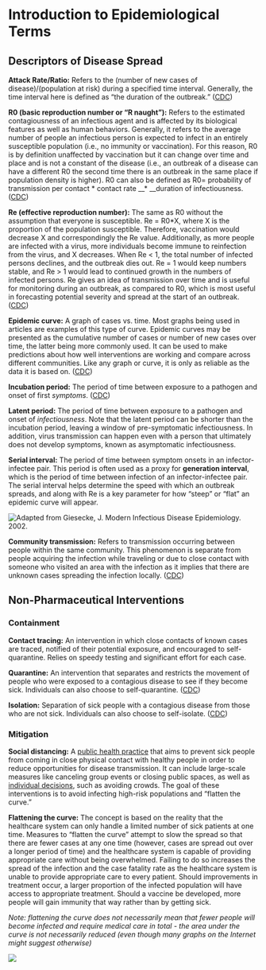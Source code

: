 # Introduction to Epidemiological Terms

## Descriptors of Disease Spread

**Attack Rate/Ratio:** Refers to the \(number of new cases of disease\)/\(population at risk\) during a specified time interval. Generally, the time interval here is defined as “the duration of the outbreak.” \([CDC](https://www.cdc.gov/csels/dsepd/ss1978/glossary.html)\)

**R0 \(basic reproduction number or “R naught”\):** Refers to the estimated contagiousness of an infectious agent and is affected by its biological features as well as human behaviors. Generally, it refers to the average number of people an infectious person is expected to infect in an entirely susceptible population \(i.e., no immunity or vaccination\). For this reason, R0 is by definition unaffected by vaccination but it can change over time and place and is not a constant of the disease \(i.e., an outbreak of a disease can have a different R0 the second time there is an outbreak in the same place if population density is higher\). R0 can also be defined as R0= probability of transmission per contact \* contact rate __\* __duration of infectiousness. \([CDC](https://wwwnc.cdc.gov/eid/article/25/1/17-1901_article)\)

**Re \(effective reproduction number\):** The same as R0 without the assumption that everyone is susceptible. Re = R0\*X, where X is the proportion of the population susceptible. Therefore, vaccination would decrease X and correspondingly the Re value. Additionally, as more people are infected with a virus, more individuals become immune to reinfection from the virus, and X decreases. When Re &lt; 1, the total number of infected persons declines, and the outbreak dies out. Re = 1 would keep numbers stable, and Re &gt; 1 would lead to continued growth in the numbers of infected persons. Re gives an idea of transmission over time and is useful for monitoring during an outbreak, as compared to R0, which is most useful in forecasting potential severity and spread at the start of an outbreak. \([CDC](https://wwwnc.cdc.gov/eid/article/25/1/17-1901_article)\)

**Epidemic curve:** A graph of cases vs. time. Most graphs being used in articles are examples of this type of curve. Epidemic curves may be presented as the cumulative number of cases or number of new cases over time, the latter being more commonly used. It can be used to make predictions about how well interventions are working and compare across different communities. Like any graph or curve, it is only as reliable as the data it is based on. \([CDC](https://www.cdc.gov/training/quicklearns/createepi/index.html)\)

**Incubation period:** The period of time between exposure to a pathogen and onset of first _symptoms_. \([CDC](https://www.cdc.gov/training/QuickLearns/exposure/2.html)\)

**Latent period:** The period of time between exposure to a pathogen and onset of _infectiousness_. Note that the latent period can be shorter than the incubation period, leaving a window of pre-symptomatic infectiousness. In addition, virus transmission can happen even with a person that ultimately does not develop symptoms, known as asymptomatic infectiousness.

**Serial interval:** The period of time between symptom onsets in an infector-infectee pair. This period is often used as a proxy for **generation interval**, which is the period of time between infection of an infector-infectee pair. The serial interval helps determine the speed with which an outbreak spreads, and along with Re is a key parameter for how “steep” or “flat” an epidemic curve will appear.

![Adapted from Giesecke, J. Modern Infectious Disease Epidemiology. 2002.](https://lh6.googleusercontent.com/JuXtFn-a7Bq8rz5QTO0taFwFNFbHKmHSDGwUm4ZWQu5OBytoraQTTQ_BwHOEp9x7lA5ePxJl5FwD7tY0TmHg3vCoozyQ7qj7eZkBmmMmYBuoDaSNIEwT9HsU3fsodKfUIaCLp3Wr)

**Community transmission:** Refers to transmission occurring between people within the same community. This phenomenon is separate from people acquiring the infection while traveling or due to close contact with someone who visited an area with the infection as it implies that there are unknown cases spreading the infection locally. \([CDC](https://www.cdc.gov/coronavirus/2019-ncov/downloads/community-mitigation-strategy.pdf)\)

## Non-Pharmaceutical Interventions

### Containment

**Contact tracing:** An intervention in which close contacts of known cases are traced, notified of their potential exposure, and encouraged to self-quarantine. Relies on speedy testing and significant effort for each case.

**Quarantine:** An intervention that separates and restricts the movement of people who were exposed to a contagious disease to see if they become sick. Individuals can also choose to self-quarantine. \([CDC](https://www.cdc.gov/quarantine/index.html)\) 

**Isolation:** Separation of sick people with a contagious disease from those who are not sick. Individuals can also choose to self-isolate. \([CDC](https://www.cdc.gov/quarantine/index.html)\)

### Mitigation

**Social distancing:** A [public health practice](https://hub.jhu.edu/2020/03/13/what-is-social-distancing/) that aims to prevent sick people from coming in close physical contact with healthy people in order to reduce opportunities for disease transmission. It can include large-scale measures like canceling group events or closing public spaces, as well as [individual decisions](https://medium.com/@ariadnelabs/social-distancing-this-is-not-a-snow-day-ac21d7fa78b4), such as avoiding crowds. The goal of these interventions is to avoid infecting high-risk populations and “flatten the curve.”

**Flattening the curve:** The concept is based on the reality that the healthcare system can only handle a limited number of sick patients at one time. Measures to “flatten the curve” attempt to slow the spread so that there are fewer cases at any one time \(however, cases are spread out over a longer period of time\) and the healthcare system is capable of providing appropriate care without being overwhelmed. Failing to do so increases the spread of the infection and the case fatality rate as the healthcare system is unable to provide appropriate care to every patient. Should improvements in treatment occur, a larger proportion of the infected population will have access to appropriate treatment. Should a vaccine be developed, more people will gain immunity that way rather than by getting sick.

_Note: flattening the curve does not necessarily mean that fewer people will become infected and require medical care in total - the area under the curve is not necessarily reduced \(even though many graphs on the Internet might suggest otherwise\)_

![](https://lh5.googleusercontent.com/p6vpfE1XTzmhdaALgyghn0X6vFAqaPcCn2wcOOwC6JADJD-YmUWXRXNbJF-zGtMcTV4_1Boe8wn-82gFNueIZi-65woTT4uvG2sZ6VnhzrpPwosaH9_7gMpdasKHnilo8Tb4fMUr)

